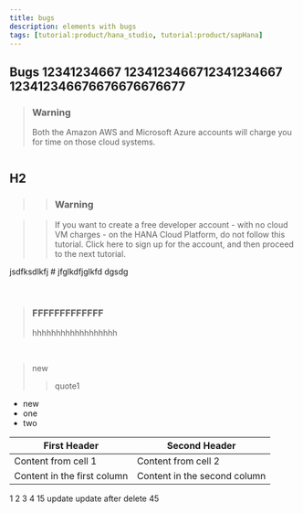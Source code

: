 ```yaml
---
title: bugs
description: elements with bugs
tags: [tutorial:product/hana_studio, tutorial:product/sapHana]
---
```



## Bugs 12341234667 1234123466712341234667 123412346676676676676677
>### Warning
>Both the Amazon AWS and Microsoft Azure accounts will charge you for time on those cloud systems.

```ruby

```
## H2
> >### Warning

> >If you want to create a free developer account - with no cloud VM charges - on the HANA Cloud Platform, do not follow this tutorial.  Click here to sign up for the account, and then proceed to the next tutorial.

jsdfksdlkfj # jfglkdfjglkfd dgsdg


&nbsp;

>### FFFFFFFFFFFFF
> hhhhhhhhhhhhhhhhhh

&nbsp;

> new
>> quote1

- new
 - one
 - two



First Header | Second Header
------------ | -------------
Content from cell 1 | Content from cell 2
Content in the first column | Content in the second column

1
2
3
4
15 update
update after delete
45
